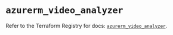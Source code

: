 # `azurerm_video_analyzer`

Refer to the Terraform Registry for docs: [`azurerm_video_analyzer`](https://registry.terraform.io/providers/hashicorp/azurerm/3.102.0/docs/resources/video_analyzer).

